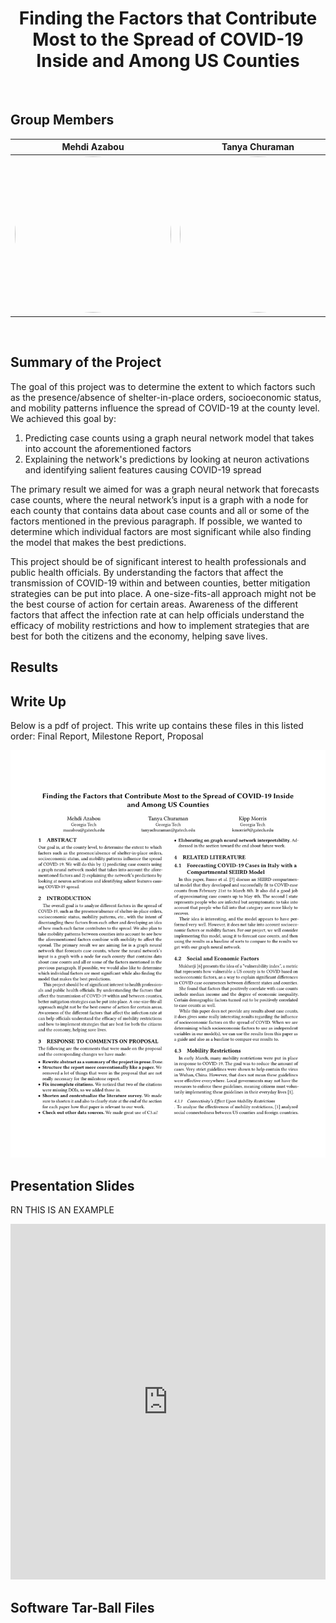 <center> <h1> Finding the Factors that Contribute Most to the Spread of COVID-19 Inside and Among US Counties </h1> </center>

<br>

## Group Members



Mehdi Azabou         |  Tanya Churaman | Kipp Morris
:-------------------------:|:-------------------------:|:-------------------------:
<a href="url"><img src="https://drive.google.com/uc?export=view&id=1q9gtLcnP81Lxkf1nyHM2ygtYpChmGVU5" height="250" width="250" style="border-radius:100%"></a> | <a href="url"><img src="https://drive.google.com/uc?export=view&id=1FOfCCVC0A9bwYVDHKnVr5QndiebH69ov" height="250" width="250" style="border-radius:100%"></a> |<a href="url"><img src="https://drive.google.com/uc?export=view&id=1dKFfOWe4ZPOAA9E0sqG1KVuXBiwsSnb0" height="250" width="250" style="border-radius:100%"></a>


<br>

## Summary of the Project

The goal of this project was to determine the extent to which factors such as the presence/absence of shelter-in-place orders, socioeconomic status, and mobility patterns influence the spread of COVID-19 at the county level. We achieved this goal by: 
1. Predicting case counts using a graph neural network model that takes into account the aforementioned factors 
2. Explaining the network's predictions by looking at neuron activations and identifying salient features causing COVID-19 spread

The primary result we aimed for was a graph neural network that forecasts case counts, where the neural network’s input is a graph with a node for each county that contains data about case counts and all or some of the factors mentioned in the previous paragraph. If possible, we wanted to determine which individual factors are most significant while also finding the model that makes the best predictions.

This project should be of significant interest to health professionals and public health officials. By understanding the factors that affect the transmission of COVID-19 within and between counties, better mitigation strategies can be put into place. A one-size-fits-all approach might not be the best course of action for certain areas. Awareness of the different factors that affect the infection rate at can help officials understand the efficacy of mobility restrictions and how to implement strategies that are best for both the citizens and the economy, helping save lives.

## Results

## Write Up

Below is a pdf of project. This write up contains these files in this listed order: Final Report, Milestone Report, Proposal

<a href="url"><img src="CSE_8803_Milestone_Report.pdf"></a>

## Presentation Slides
RN THIS IS AN EXAMPLE

<style>
.responsive-wrap iframe{ max-width: 100%;}
</style>
<div class="responsive-wrap">
<!-- this is the embed code provided by Google -->
  <iframe src="https://docs.google.com/presentation/d/1F0DQTNPg3YG_By6LMGcgwT3icJ3eMhCiupAZm76CIfE/embed?start=false&loop=false&delayms=3000" frameborder="0" width="960" height="569" allowfullscreen="true" mozallowfullscreen="true" webkitallowfullscreen="true"></iframe>
<!-- Google embed ends -->
</div>

## Software Tar-Ball Files
